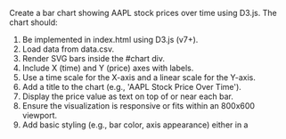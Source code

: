 Create a bar chart showing AAPL stock prices over time using D3.js. The chart should:
1. Be implemented in index.html using D3.js (v7+).
2. Load data from data.csv.
3. Render SVG bars inside the #chart div.
4. Include X (time) and Y (price) axes with labels.
5. Use a time scale for the X-axis and a linear scale for the Y-axis.
6. Add a title to the chart (e.g., 'AAPL Stock Price Over Time').
7. Display the price value as text on top of or near each bar.
8. Ensure the visualization is responsive or fits within an 800x600 viewport.
9. Add basic styling (e.g., bar color, axis appearance) either in a <style> tag or inline.